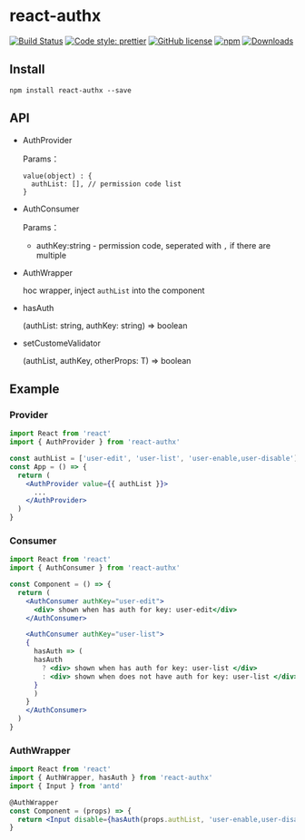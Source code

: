 # react-authx 

[![Build Status](https://api.travis-ci.com/n0ruSh/react-authx.svg?branch=main)](https://travis-ci.com/github/n0ruSh/react-authx)
[![Code style: prettier](https://img.shields.io/badge/code_style-prettier-ff69b4.svg?style=flat-square)](https://github.com/prettier/prettier)
[![GitHub license](https://img.shields.io/badge/license-MIT-blue.svg)](https://github.com/n0ruSh/react-authx/blob/main/LICENSE)
[![npm](https://img.shields.io/badge/version-1.0.0-orange.svg)](https://www.npmjs.com/package/react-authx)
[![Downloads](https://img.shields.io/npm/dm/tedder.svg)](https://npmcharts.com/compare/react-authx?minimal=true)

## Install

`npm install react-authx --save`

## API

- AuthProvider

  Params：

  ```
  value(object) : {
    authList: [], // permission code list
  }
  ```

- AuthConsumer

  Params：

  - authKey:string - permission code, seperated with `,` if there are multiple

- AuthWrapper

  hoc wrapper, inject `authList` into the component

- hasAuth

  (authList: string, authKey: string) => boolean

- setCustomeValidator

  (authList, authKey, otherProps: T) => boolean

## Example

### Provider

```jsx
import React from 'react'
import { AuthProvider } from 'react-authx'

const authList = ['user-edit', 'user-list', 'user-enable,user-disable']
const App = () => {
  return (
    <AuthProvider value={{ authList }}>
      ...
    </AuthProvider>
  )
}
```

### Consumer

```jsx
import React from 'react'
import { AuthConsumer } from 'react-authx'

const Component = () => {
  return (
    <AuthConsumer authKey="user-edit">
      <div> shown when has auth for key: user-edit</div>
    </AuthConsumer>

    <AuthConsumer authKey="user-list">
    {
      hasAuth => (
      hasAuth
        ? <div> shown when has auth for key: user-list </div>
        : <div> shown when does not have auth for key: user-list </div>
      }
      )
    }
    </AuthConsumer>
  )
}
```

### AuthWrapper

```jsx
import React from 'react'
import { AuthWrapper, hasAuth } from 'react-authx'
import { Input } from 'antd'

@AuthWrapper
const Component = (props) => {
  return <Input disable={hasAuth(props.authList, 'user-enable,user-disable')} />
}
```
